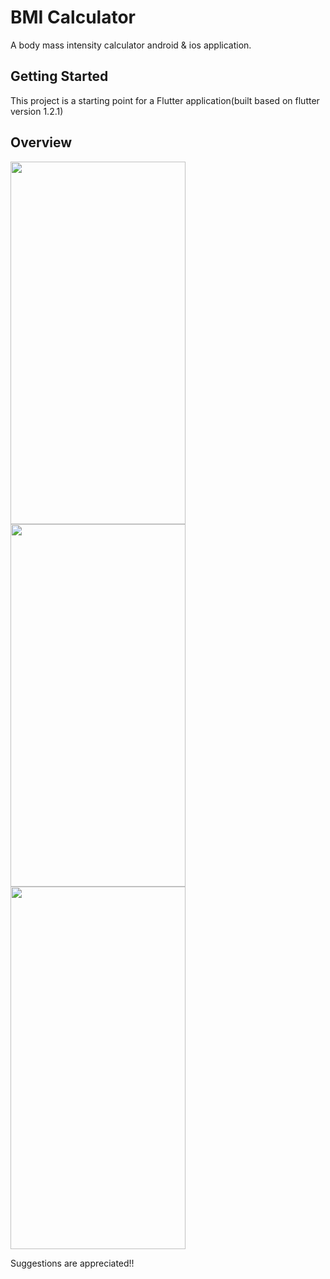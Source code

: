 # BMI Calculator

A body mass intensity calculator android & ios application.

## Getting Started

This project is a starting point for a Flutter application(built based on flutter version 1.2.1)

## Overview

<img src="https://user-images.githubusercontent.com/84156356/129472567-36e7f94d-37c2-432a-bc10-1236b62a8d91.png" width="280" height="580"/>   <img src="https://user-images.githubusercontent.com/84156356/129472556-f5815f4c-f2f8-4107-95e8-3633c99becbd.png" width="280" height="580"/>   <img src="https://user-images.githubusercontent.com/84156356/129472570-de29be50-0cfb-41ad-9f8a-827bd9aa3d45.png" width="280" height="580"/>

Suggestions are appreciated!!
